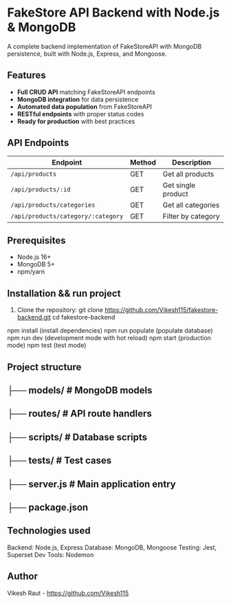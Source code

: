# FakeStore API Backend with Node.js & MongoDB

A complete backend implementation of FakeStoreAPI with MongoDB persistence, built with Node.js, Express, and Mongoose.

## Features

- **Full CRUD API** matching FakeStoreAPI endpoints
- **MongoDB integration** for data persistence
- **Automated data population** from FakeStoreAPI
- **RESTful endpoints** with proper status codes
- **Ready for production** with best practices

## API Endpoints

| Endpoint | Method | Description |
|----------|--------|-------------|
| `/api/products` | GET | Get all products |
| `/api/products/:id` | GET | Get single product |
| `/api/products/categories` | GET | Get all categories |
| `/api/products/category/:category` | GET | Filter by category |

## Prerequisites

- Node.js 16+
- MongoDB 5+
- npm/yarn

## Installation && run project

1. Clone the repository:
   git clone https://github.com/Vikesh115/fakestore-backend.git
   cd fakestore-backend

npm install (install dependencies)
npm run populate (populate database)
npm run dev (development mode with hot reload)
npm start (production mode)
npm test (test mode)

## Project structure

## ├── models/           # MongoDB models
## ├── routes/           # API route handlers
## ├── scripts/          # Database scripts
## ├── tests/            # Test cases
## ├── server.js         # Main application entry
## ├── package.json

## Technologies used

Backend: Node.js, Express
Database: MongoDB, Mongoose
Testing: Jest, Superset
Dev Tools: Nodemon

## Author

Vikesh Raut - https://github.com/Vikesh115
